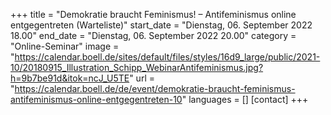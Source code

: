 +++
title = "Demokratie braucht Feminismus! – Antifeminismus online entgegentreten (Warteliste)"
start_date = "Dienstag, 06. September 2022 18.00"
end_date = "Dienstag, 06. September 2022 20.00"
category = "Online-Seminar"
image = "https://calendar.boell.de/sites/default/files/styles/16d9_large/public/2021-10/20180915_Illustration_Schipp_WebinarAntifeminismus.jpg?h=9b7be91d&itok=ncJ_U5TE"
url = "https://calendar.boell.de/de/event/demokratie-braucht-feminismus-antifeminismus-online-entgegentreten-10"
languages = []
[contact]
+++